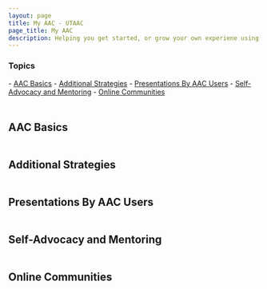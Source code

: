 ```yaml
---
layout: page
title: My AAC - UTAAC
page_title: My AAC
description: Helping you get started, or grow your own experiene using AAC
---
```

<h3>Topics</h3>
- <a href="#intro">AAC Basics</a>
- <a href="#learning">Additional Strategies</a>
- <a href="#examples">Presentations By AAC Users</a>
- <a href="#advocacy">Self-Advocacy and Mentoring</a>
- <a href="#community">Online Communities</a>

<a name="intro" style='margin-bottom: 50px; display: block; visibility: hidden;'></a>
<h2>AAC Basics</h2>

<a name="learning" style='margin-bottom: 50px; display: block; visibility: hidden;'></a>
<h2>Additional Strategies</h2>

<a name="examples" style='margin-bottom: 50px; display: block; visibility: hidden;'></a>
<h2>Presentations By AAC Users</h2>

<a name="advocacy" style='margin-bottom: 50px; display: block; visibility: hidden;'></a>
<h2>Self-Advocacy and Mentoring</h2>

<a name="community" style='margin-bottom: 50px; display: block; visibility: hidden;'></a>
<h2>Online Communities</h2>

<!--

PERSONA 11
I’m an AAC user and I want to learn from other AAC users

PERSONA 12
I’m a casual or beginning AAC user and I want to learn best practices and find helpful resources
Self-advocacy resources
Personal milestones/goals

-->